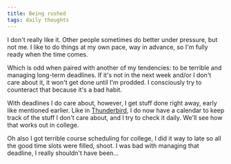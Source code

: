 ```yaml
---
title: Being rushed
tags: daily thoughts
---
```


I don't really like it. Other people sometimes do better under pressure, but not me. I like to do things at my own pace, way in advance, so I'm fully ready when the time comes.

Which is odd when paired with another of my tendencies: to be terrible and managing long-term deadlines. If it's not in the next week and/or I don't care about it, it won't get done until I'm prodded. I consciously try to counteract that because it's a bad habit.

With deadlines I do care about, however, I get stuff done right away, early like mentioned earlier. Like in [Thunderbird](https://www.thunderbird.net/en-US/), I do now have a calendar to keep track of the stuff I don't care about, and I try to check it daily. We'll see how that works out in college.

Oh also I got terrible course scheduling for college, I did it way to late so all the good time slots were filled, shoot. I was bad with managing that deadline, I really shouldn't have been...
